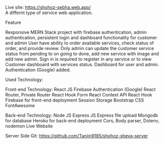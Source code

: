 Live site: https://shohoz-sebha.web.app/     
A differnt type of service web application.

Feature

Responsive MERN Stack project with firebase authentication, admin authentication, persistent login and dashboard functionality for customer and admin
User have ability to order available services, check status of order, and provide review.
Only admin can update the customer service status from pending to on going to done, add new service with image and add new admin.
Sign in is required to register in any service or to view Customer dashboard with services status.
Dashboard for user and admin.
Authentication (Google) added.

Used Technology:

Front-end Technology:
    React JS
    Firebase Authentication (Google)
    React Router, Private Router
    React Hook Form
    React Context API
    React Hook
    Firebase for front-end deployment
    Session Storage
    Bootstrap
    CSS
    FontAwesome


Back-end Technology:
    Node JS
    Express JS
    Express file upload
    Mongodb for database
    Heroku for back-end deployment
    Cors, Body parser, Dotenv, nodemon
    Live Website

Server Side Git: https://github.com/Tanjin9185/shohoz-sheva-server


